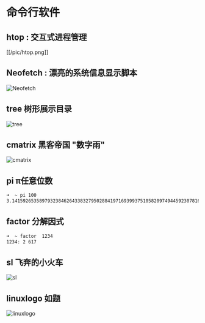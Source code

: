 # 命令行软件

## htop : 交互式进程管理

[[/pic/htop.png]]
## Neofetch : 漂亮的系统信息显示脚本
![Neofetch](/resources/Neofetch.png)
## tree 树形展示目录
![tree](/resources/tree.png)
## cmatrix 黑客帝国 "数字雨"
![cmatrix](/resources/cmatrix.png)
## pi π任意位数
```bash
➜  ~ pi 100
3.141592653589793238462643383279502884197169399375105820974944592307816406286208998628034825342117067
```
## factor 分解因式
```bash
➜  ~ factor  1234
1234: 2 617
```
## sl  飞奔的小火车
![sl](/resources/sl.png)

## linuxlogo 如题
![linuxlogo](/resources/linuxlogo.png)
